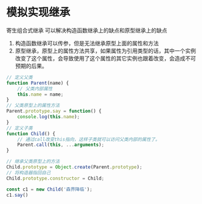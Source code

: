 # 模拟实现继承

寄生组合式继承 可以解决构造函数继承上的缺点和原型继承上的缺点

1. 构造函数继承可以传参，但是无法继承原型上面的属性和方法
2. 原型继承，原型上的属性方法共享，如果属性为引用类型的话，其中一个实例改变了这个属性，会导致使用了这个属性的其它实例也跟着改变，会造成不可预期的后果。

```js
// 定义父类
function Parent(name) {
    // 父类内部属性
    this.name = name;
}
// 父类原型上的属性方法
Parent.prototype.say = function() {
    console.log(this.name);
}
// 定义子类
function Child() {
    // 通过call改变this指向，这样子类就可以访问父类内部的属性了。
    Parent.call(this, ...arguments);
}

// 继承父类原型上的方法
Child.prototype = Object.create(Parent.prototype);
// 将构造器指回自己
Child.prototype.constructor = Child;

const c1 = new Child('森界降临');
c1.say()
```
